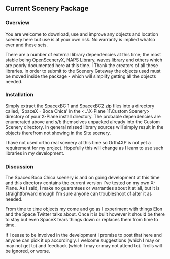 ## Current Scenery Package



### Overview

You are welcome to download, use and improve any objects and location scenery here but use is at your own risk. No warranty is implied whatso ever  and these sets.

There are a number of external library dependencies at this time; the most stable being [OpenSceneryX](https://www.opensceneryx.com/), [NAPS Library](https://www.x-plained.com/), [waves library](https://forums.x-plane.org/index.php?/files/file/25439-waves-library/) and [others](https://forums.x-plane.org/index.php?/search/&tags=library) which are poorly documented here at this time. I Thank the creators of  all these libraries. In order to submit to the Scenery Gateway the  objects used must be moved inside the package - which will simplify  getting all the objects needed.

### Installation

Simply extract the SpacexBC 1 and SpacexBC2 zip files into a directory called, 'SpaceX - Boca Chica' in the  <..\X-Plane 11\Custom Scenery> directory of your X-Plane install directory.  The probable dependencies are enumerated above and s/b themselves unpacked already into the Custom Scenery directory. In general missed library sources will simply result in the objects therefrom not showing in the Site scenery.

I have not used ortho real scenery at this time so Orth4XP is not yet a requirement for my project. Hopefully this will change as I learn to use such libraries in my development.

### Discussion 

The Spacex Boca Chica scenery is and on going development at this time and this directory contains the current version I've tested on my own X-Plane. As I said, I make no guarantees or warranties about it at all, but it is straightforward enough I'm sure anyone can troubleshoot of alter it as needed.

From time to time objects my come and go as I experiment with things Elon and the Space Twitter talks about. Once it is built however it should be there to stay but even SpaceX tears things down or replaces them from time to time.

If I cease to be involved in the development I promise to post that here and anyone can pick it up accordingly. I welcome suggestions (which I may or may not get to) and feedback (which I may or may not attend to). Trolls will be ignored, or worse.
